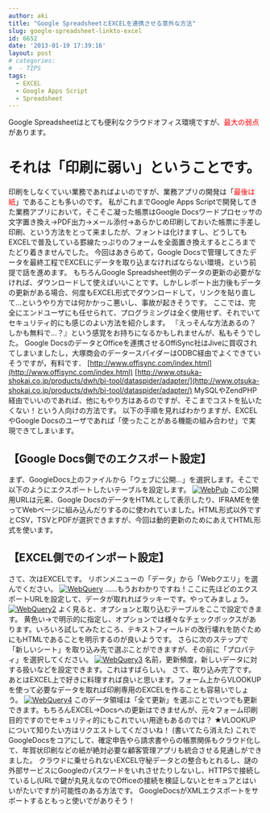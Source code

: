 ```yaml
---
author: aki
title: "Google SpreadsheetとEXCELを連携させる意外な方法"
slug: google-spreadsheet-linkto-excel
id: 6652
date: '2013-01-19 17:39:16'
layout: post
# categories:
#  - TIPS
tags:
  - EXCEL
  - Google Apps Script
  - Spreadsheet
---
```


Google Spreadsheetはとても便利なクラウドオフィス環境ですが、<span style="color: #ff0000;">最大の弱点</span>があります。

# それは「印刷に弱い」ということです。

印刷をしなくていい業務であればよいのですが、業務アプリの開発は「<span style="color: #ff0000;">最後は紙</span>」であることも多いのです。 私がこれまでGoogle Apps Scriptで開発してきた業務アプリにおいて，そこそこ凝った帳票はGoogle Docsワードプロセッサの文字置き換え→PDF出力→メール添付→あらかじめ印刷しておいた帳票に手差し印刷、という方法をとって来ましたが、フォントは化けますし、どうしてもEXCELで普及している罫線たっぷりのフォームを全面置き換えするところまでたどり着きませんでした。 今回はあきらめて，Google Docsで管理してきたデータを最終工程でEXCELにデータを取り込まなければならない環境，という前提で話を進めます。 もちろんGoogle Spreadsheet側のデータの更新の必要がなければ、ダウンロードして使えばいいことです。しかしレポート出力後もデータの更新がある場合、何度もEXCEL形式でダウンロードして，リンクを貼り直して…というやり方では何かかっこ悪いし、事故が起きそうです。 ここでは、完全にエンドユーザにも任せられて、プログラミングは全く使用せず、それでいてセキュリティ的にも感じのよい方法を紹介します。 『えっそんな方法あるの？しかも無料で…？』という感覚をお持ちになるかもしれませんが、私もそうでした。 Google DocsのデータとOfficeを連携させるOffiSync社はJiveに買収されてしまいましたし，大塚商会のデータースパイダーはODBC経由でよくできていそうですが，有料です． [http://www.offisync.com/index.html](http://www.offisync.com/index.html) [http://www.otsuka-shokai.co.jp/products/dwh/bi-tool/dataspider/adapter/](http://www.otsuka-shokai.co.jp/products/dwh/bi-tool/dataspider/adapter/) MySQLやZendPHP経由でいいのであれば、他にもやり方はあるのですが、そこまでコストを払いたくない！という人向けの方法です。 以下の手順を見ればわかりますが、EXCELやGoogle Docsのユーザであれば「使ったことがある機能の組み合わせ」で実現できてしまいます。

## 【Google Docs側でのエクスポート設定】

まず、GoogleDocs上のファイルから「ウェブに公開...」を選択します。そこで以下のようにエクスポートしたいテーブルを設定します。 [![WebPub](https://aki.shirai.as/wp-content/uploads/2013/01/WebPub.png)](http://aki.shirai.as/2013/01/google-spreadsheet-linkto-excel/webpub/) この公開用URLは元来、Google DocsのデータをHTMLとして表示したり、IFRAMEを使ってWebページに組み込んだりするのに使われていました。HTML形式以外ですとCSV，TSVとPDFが選択できますが、今回は動的更新のためにあえてHTML形式を使います。

## 【EXCEL側でのインポート設定】

さて、次はEXCELです。 リボンメニューの「データ」から「Webクエリ」を選んでください。 [![WebQuery](https://aki.shirai.as/wp-content/uploads/2013/01/WebQuery.png)](http://aki.shirai.as/2013/01/google-spreadsheet-linkto-excel/webquery/) ……もうおわかりですね！ここに先ほどのエクスポートURLを設定して、データが取れればラッキーです。やってみましょう。 [![WebQuery2](https://aki.shirai.as/wp-content/uploads/2013/01/WebQuery2.png)](http://aki.shirai.as/2013/01/google-spreadsheet-linkto-excel/webquery2/) よく見ると、オプションと取り込むテーブルをここで設定できます。 黄色い→で明示的に指定し、オプションでは様々なチェックボックスがあります。いろいろ試してみたところ、テキストフィールドの改行壊れを防ぐためにもHTMLであることを明示するのが良いようです。 さらに次のステップで「新しいシート」を取り込み先で選ぶことができますが、その前に「プロパティ」を選択してください。 [![WebQuery3](http://aki.shirai.as/wp-content/uploads/2013/01/WebQuery3.png)](http://aki.shirai.as/2013/01/google-spreadsheet-linkto-excel/webquery3/) 名前，更新頻度，新しいデータに対する扱いなどを設定できます。これはすばらしい。 さて、取り込み完了です。あとはEXCEL上で好きに料理すれば良いと思います。フォーム上からVLOOKUPを使って必要なデータを取れば印刷専用のEXCELを作ることも容易いでしょう。 [![WebQuery4](https://aki.shirai.as/wp-content/uploads/2013/01/WebQuery4-1024x211.png)](http://aki.shirai.as/2013/01/google-spreadsheet-linkto-excel/webquery4/) このデータ領域は「全て更新」を選ぶことでいつでも更新できます。もちろんEXCEL→Docsへの更新はできませんが、元々フォーム印刷目的ですのでセキュリティ的にもこれでいい用途もあるのでは？ ★VLOOKUPについて知りたい方はリクエストしてくださいね！ (書いてたら消えた) これでGoogleDocsをコアにして、確定申告やら請求書やらの帳票関係もクラウド化して、年賀状印刷などの紙が絶対必要な顧客管理アプリも統合させる見通しができました。 クラウドに乗せられないEXCEL守秘データとの整合もとれるし、謎の外部サービスにGoogleのパスワードをいれさせたりしないし、HTTPSで接続しているし(URLで鍵が丸見えなのでOfficeの接続を検証しないとセキュアとはいいがたいですが)可能性のある方法です。 GoogleDocsがXMLエクスポートをサポートするともっと使いでがありそう！